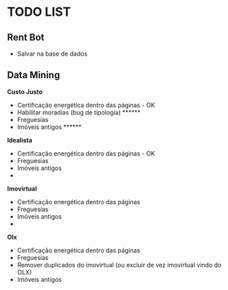 # TODO LIST

## Rent Bot
- Salvar na base de dados

## Data Mining

**Custo Justo**
- Certificação energética dentro das páginas - OK
- Habilitar moradias (bug de tipologia) ******
- Freguesias
- Imóveis antigos ******

**Idealista**
- Certificação energética dentro das páginas - OK
- Freguesias
- Imóveis antigos
- 
**Imovirtual**
- Certificação energética dentro das páginas
- Freguesias
- Imóveis antigos
- 
**Olx**
- Certificação energética dentro das páginas
- Freguesias
- Remover duplicados do imovirtual (ou excluir de vez imovirtual vindo do OLX)
- Imóveis antigos
